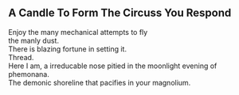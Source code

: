 A Candle To Form The Circuss You Respond
----------------------------------------
Enjoy the many mechanical attempts to fly  
the manly dust.  
There is blazing fortune in setting it.  
Thread.  
Here I am, a irreducable nose pitied in the moonlight evening of phemonana.  
The demonic shoreline that pacifies in your magnolium.  
